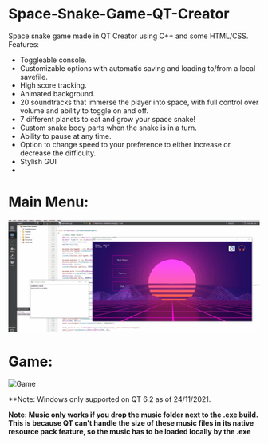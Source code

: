 # Space-Snake-Game-QT-Creator
Space snake game made in QT Creator using C++ and some HTML/CSS.
Features:
- Toggleable console.
- Customizable options with automatic saving and loading to/from a local savefile. 
- High score tracking. 
- Animated background.
- 20 soundtracks that immerse the player into space, with full control over volume and ability to toggle on and off. 
- 7 different planets to eat and grow your space snake!
- Custom snake body parts when the snake is in a turn.
- Ability to pause at any time.
- Option to change speed to your preference to either increase or decrease the difficulty.
- Stylish GUI
- 
  
  # Main Menu:  
  ![Main Menu](https://github.com/LeckerenSirupwaffeln/Space-Snake-Game-QT-Creator/blob/main/startmenu.gif?raw=true)
  
  # Game:  
  ![Game](https://github.com/LeckerenSirupwaffeln/Space-Snake-Game-QT-Creator/blob/main/game.gif?raw=true)
  
  
  
  
  
   
  **Note: Windows only supported on QT 6.2 as of 24/11/2021.

  **Note: Music only works if you drop the music folder next to the .exe build. This is because QT can't handle the size of these music files in its native resource pack feature, so the music has to be loaded locally by the .exe** 
  
  
